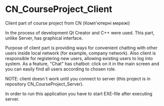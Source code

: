 # CN_CourseProject_Client
Client part of course project from CN (Комп'ютерні мережі)

In the process of development Qt Creator and C++ were used. This part, unlike Server, has graphical interface.

Purpose of client part is providing ways for convenient chatting with other users inside local network (for example, company network). 
Also client is responsible for registering new users, allowing existing users to log into system.
As a feature, "Chat" has chatbot: click on it in the main screen and you can easily find all users according to chosen role.

NOTE: client doesn`t work until you connect to server (this project is in repository CN_CourseProject_Server).

In order to run this application you have to start EXE-file after executing server.
